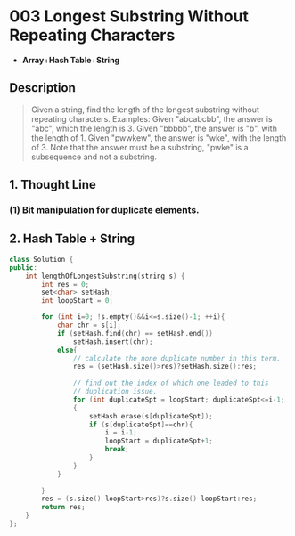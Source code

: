 # 003 Longest Substring Without Repeating Characters

-  **Array**+**Hash Table**+**String**

## Description
> Given a string, find the length of the longest substring without repeating characters.
> Examples:
> Given "abcabcbb", the answer is "abc", which the length is 3.
> Given "bbbbb", the answer is "b", with the length of 1.
> Given "pwwkew", the answer is "wke", with the length of 3. Note that the answer must be a substring, "pwke" is a subsequence and not a substring.



## 1. Thought Line
### (1) Bit manipulation for duplicate elements.



## 2. Hash Table + String
```c++
class Solution {
public:
    int lengthOfLongestSubstring(string s) {
        int res = 0;
        set<char> setHash;
        int loopStart = 0;

        for (int i=0; !s.empty()&&i<=s.size()-1; ++i){
            char chr = s[i];
            if (setHash.find(chr) == setHash.end())
                setHash.insert(chr);
            else{
                // calculate the none duplicate number in this term.
                res = (setHash.size()>res)?setHash.size():res;
                
                // find out the index of which one leaded to this 
                // duplication issue.
                for (int duplicateSpt = loopStart; duplicateSpt<=i-1; 														++duplicateSpt)
                {
                    setHash.erase(s[duplicateSpt]);
                    if (s[duplicateSpt]==chr){
                        i = i-1;
                        loopStart = duplicateSpt+1;
                        break;
                    }
                }
            }
            
        }
        res = (s.size()-loopStart>res)?s.size()-loopStart:res;
        return res;
    }
};
```

